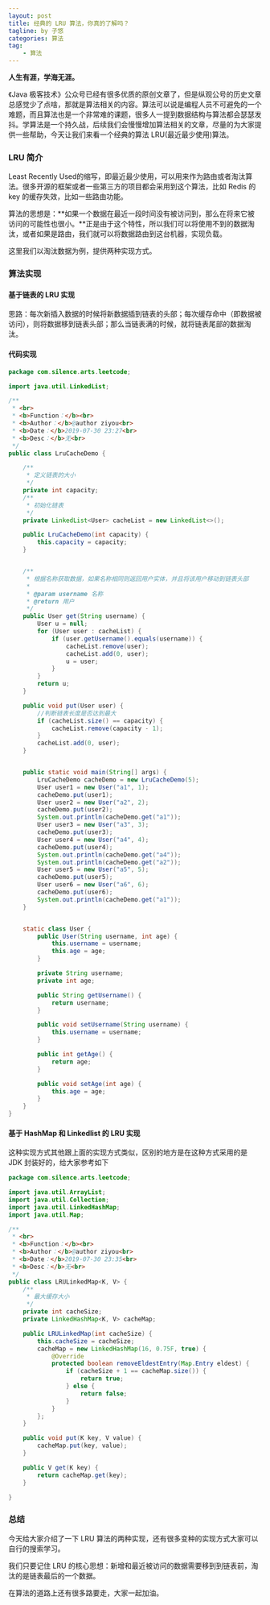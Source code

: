 ```yaml
---
layout: post  
title: 经典的 LRU 算法，你真的了解吗？
tagline: by 子悠  
categories: 算法
tag: 
    - 算法
---
```


**人生有涯，学海无涯。**

《Java 极客技术》公众号已经有很多优质的原创文章了，但是纵观公号的历史文章总感觉少了点啥，那就是算法相关的内容。算法可以说是编程人员不可避免的一个难题，而且算法也是一个非常难的课题，很多人一提到数据结构与算法都会瑟瑟发抖。学算法是一个持久战，后续我们会慢慢增加算法相关的文章，尽量的为大家提供一些帮助，今天让我们来看一个经典的算法 LRU(最近最少使用)算法。

<!--more-->

### LRU 简介

Least Recently Used的缩写，即最近最少使用，可以用来作为路由或者淘汰算法。很多开源的框架或者一些第三方的项目都会采用到这个算法，比如 Redis 的 key 的缓存失效，比如一些路由功能。

算法的思想是：**如果一个数据在最近一段时间没有被访问到，那么在将来它被访问的可能性也很小。**正是由于这个特性，所以我们可以将使用不到的数据淘汰，或者如果是路由，我们就可以将数据路由到这台机器，实现负载。

这里我们以淘汰数据为例，提供两种实现方式。

### 算法实现

#### 基于链表的 LRU 实现

思路：每次新插入数据的时候将新数据插到链表的头部；每次缓存命中（即数据被访问），则将数据移到链表头部；那么当链表满的时候，就将链表尾部的数据淘汰。

#### 代码实现

```java
package com.silence.arts.leetcode;

import java.util.LinkedList;

/**
 * <br>
 * <b>Function：</b><br>
 * <b>Author：</b>@author ziyou<br>
 * <b>Date：</b>2019-07-30 23:27<br>
 * <b>Desc：</b>无<br>
 */
public class LruCacheDemo {

    /**
     * 定义链表的大小
     */
    private int capacity;
    /**
     * 初始化链表
     */
    private LinkedList<User> cacheList = new LinkedList<>();

    public LruCacheDemo(int capacity) {
        this.capacity = capacity;
    }


    /**
     * 根据名称获取数据，如果名称相同则返回用户实体，并且将该用户移动到链表头部
     *
     * @param username 名称
     * @return 用户
     */
    public User get(String username) {
        User u = null;
        for (User user : cacheList) {
            if (user.getUsername().equals(username)) {
                cacheList.remove(user);
                cacheList.add(0, user);
                u = user;
            }
        }
        return u;
    }

    public void put(User user) {
        //判断链表长度是否达到最大
        if (cacheList.size() == capacity) {
            cacheList.remove(capacity - 1);
        }
        cacheList.add(0, user);
    }


    public static void main(String[] args) {
        LruCacheDemo cacheDemo = new LruCacheDemo(5);
        User user1 = new User("a1", 1);
        cacheDemo.put(user1);
        User user2 = new User("a2", 2);
        cacheDemo.put(user2);
        System.out.println(cacheDemo.get("a1"));
        User user3 = new User("a3", 3);
        cacheDemo.put(user3);
        User user4 = new User("a4", 4);
        cacheDemo.put(user4);
        System.out.println(cacheDemo.get("a4"));
        System.out.println(cacheDemo.get("a2"));
        User user5 = new User("a5", 5);
        cacheDemo.put(user5);
        User user6 = new User("a6", 6);
        cacheDemo.put(user6);
        System.out.println(cacheDemo.get("a1"));
    }


    static class User {
        public User(String username, int age) {
            this.username = username;
            this.age = age;
        }

        private String username;
        private int age;

        public String getUsername() {
            return username;
        }

        public void setUsername(String username) {
            this.username = username;
        }

        public int getAge() {
            return age;
        }

        public void setAge(int age) {
            this.age = age;
        }
    }
}
```

#### 基于 HashMap 和 Linkedlist 的 LRU 实现

这种实现方式其他跟上面的实现方式类似，区别的地方是在这种方式采用的是 JDK 封装好的，给大家参考如下

```java
package com.silence.arts.leetcode;

import java.util.ArrayList;
import java.util.Collection;
import java.util.LinkedHashMap;
import java.util.Map;

/**
 * <br>
 * <b>Function：</b><br>
 * <b>Author：</b>@author ziyou<br>
 * <b>Date：</b>2019-07-30 23:35<br>
 * <b>Desc：</b>无<br>
 */
public class LRULinkedMap<K, V> {
    /**
     * 最大缓存大小
     */
    private int cacheSize;
    private LinkedHashMap<K, V> cacheMap;

    public LRULinkedMap(int cacheSize) {
        this.cacheSize = cacheSize;
        cacheMap = new LinkedHashMap(16, 0.75F, true) {
            @Override
            protected boolean removeEldestEntry(Map.Entry eldest) {
                if (cacheSize + 1 == cacheMap.size()) {
                    return true;
                } else {
                    return false;
                }
            }
        };
    }

    public void put(K key, V value) {
        cacheMap.put(key, value);
    }

    public V get(K key) {
        return cacheMap.get(key);
    }

}
```

### 总结

今天给大家介绍了一下 LRU 算法的两种实现，还有很多变种的实现方式大家可以自行的搜索学习。

我们只要记住 LRU 的核心思想：新增和最近被访问的数据需要移到到链表前，淘汰的是链表最后的一个数据。

在算法的道路上还有很多路要走，大家一起加油。